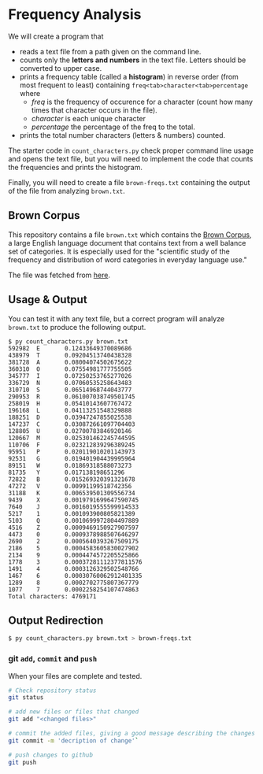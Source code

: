 # Frequency Analysis

We will create a program that

* reads a text file from a path given on the command line.
* counts only the **letters and numbers** in the text file.
  Letters should be converted to upper case.
* prints a frequency table (called a **histogram**) in reverse order
  (from most frequent to least) containing `freq<tab>character<tab>percentage`
  where
  - *freq* is the frequency of occurence for a character (count how many times that character occurs in the file).
  - *character* is each unique character
  - *percentage* the percentage of the freq to the total.
* prints the total number characters (letters & numbers) counted.

The starter code in `count_characters.py` check proper command line usage
and opens the text file, but you will need to implement the code
that counts the frequencies and prints the histogram.

Finally, you will need to create a file `brown-freqs.txt` containing the output
of the file from analyzing `brown.txt`.

## Brown Corpus

This repository contains a file `brown.txt` which contains the
[Brown Corpus](https://en.wikipedia.org/wiki/Brown_Corpus), a large English
language document that contains text from a well balance set of categories.
It is especially used for the "scientific study of the frequency and
distribution of word categories in everyday language use."

The file was fetched from [here](http://www.sls.hawaii.edu/bley-vroman/brown.txt).

## Usage & Output

You can test it with any text file, but a correct program will analyze
`brown.txt` to produce the following output.

```
$ py count_characters.py brown.txt
592982  E       0.12433649370089686
438979  T       0.09204513740438328
381728  A       0.08004074502675622
360310  O       0.07554981777755505
345777  I       0.07250253765277026
336729  N       0.07060535258643483
310710  S       0.06514968744043777
290953  R       0.061007038749501745
258019  H       0.05410143607767472
196168  L       0.04113251548329888
188251  D       0.03947247855025538
147237  C       0.030872661097704403
128805  U       0.02700783846920146
120667  M       0.025301462245744595
110706  F       0.023212839296389245
95951   P       0.020119010201143973
92531   G       0.019401904439995964
89151   W       0.01869318588073273
81735   Y       0.017138198651296
72822   B       0.015269320391321678
47272   V       0.00991199518742356
31188   K       0.006539501309556734
9439    X       0.0019791699647590745
7640    J       0.0016019555599914533
5217    1       0.001093900805821389
5103    Q       0.0010699972804497889
4516    Z       0.0009469150927907597
4473    0       0.0009378988507646297
2690    2       0.0005640393267509175
2186    5       0.0004583605830027902
2134    9       0.0004474572205525866
1778    3       0.00037281112377811576
1491    4       0.0003126329502548766
1467    6       0.00030760062912401335
1289    8       0.0002702775807367779
1077    7       0.0002258254107474863
Total characters: 4769171
```

## Output Redirection

```bash
$ py count_characters.py brown.txt > brown-freqs.txt
```

### git `add`, `commit` and `push`

When your files are complete and tested.

```bash
# Check repository status
git status

# add new files or files that changed
git add "<changed files>"

# commit the added files, giving a good message describing the changes
git commit -m 'decription of change'`

# push changes to github
git push
```
